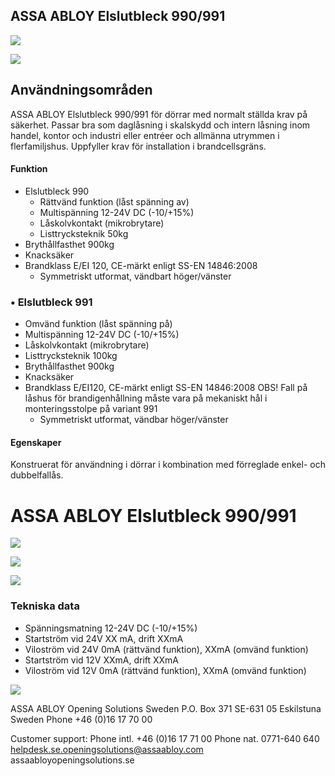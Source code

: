 ## ASSA ABLOY Elslutbleck 990/991

![](_page_0_Picture_1.jpeg)

![](_page_0_Picture_2.jpeg)

## **Användningsområden**

ASSA ABLOY Elslutbleck 990/991 för dörrar med normalt ställda krav på säkerhet. Passar bra som daglåsning i skalskydd och intern låsning inom handel, kontor och industri eller entréer och allmänna utrymmen i flerfamiljshus. Uppfyller krav för installation i brandcellsgräns.

#### **Funktion**

- Elslutbleck 990
	- Rättvänd funktion (låst spänning av)
	- Multispänning 12-24V DC (-10/+15%)
	- Låskolvkontakt (mikrobrytare)
	- Listtrycksteknik 50kg
- Brythållfasthet 900kg
- Knacksäker
- Brandklass E/EI 120, CE-märkt enligt SS-EN 14846:2008
	- Symmetriskt utformat, vändbart höger/vänster

### • Elslutbleck 991

- Omvänd funktion (låst spänning på)
- Multispänning 12-24V DC (-10/+15%)
- Låskolvkontakt (mikrobrytare)
- Listtrycksteknik 100kg
- Brythållfasthet 900kg
- Knacksäker
- Brandklass E/EI120, CE-märkt enligt SS-EN 14846:2008 OBS! Fall på låshus för brandigenhållning måste vara på mekaniskt hål i monteringsstolpe på variant 991
	- Symmetriskt utformat, vändbar höger/vänster

#### **Egenskaper**

Konstruerat för användning i dörrar i kombination med förreglade enkel- och dubbelfallås.

# ASSA ABLOY Elslutbleck 990/991

![](_page_1_Picture_1.jpeg)

![](_page_1_Figure_2.jpeg)

![](_page_1_Figure_3.jpeg)

### **Tekniska data**

- Spänningsmatning 12-24V DC (-10/+15%)
- Startström vid 24V XX mA, drift XXmA
- Viloström vid 24V 0mA (rättvänd funktion), XXmA (omvänd funktion)
- Startström vid 12V XXmA, drift XXmA
- Viloström vid 12V 0mA (rättvänd funktion), XXmA (omvänd funktion)

![](_page_1_Figure_10.jpeg)

ASSA ABLOY Opening Solutions Sweden P.O. Box 371 SE-631 05 Eskilstuna Sweden Phone +46 (0)16 17 70 00

Customer support: Phone intl. +46 (0)16 17 71 00 Phone nat. 0771-640 640 helpdesk.se.openingsolutions@assaabloy.com assaabloyopeningsolutions.se